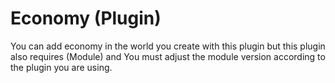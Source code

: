 # Economy (Plugin)
You can add economy in the world you create with this plugin but this plugin also requires (Module) and You must adjust the module version according to the plugin you are using.
